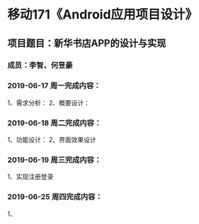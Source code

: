 # 移动171《Android应用项目设计》
## 项目题目：新华书店APP的设计与实现
### 成员：李智、何昱豪

### 2019-06-17 周一完成内容：
1、需求分析：
2、概要设计：


### 2019-06-18 周二完成内容：
1、功能设计：
2、界面效果设计

### 2019-06-19 周三完成内容：
1、实现注册登录

### 2019-06-25 周四完成内容：
1、
